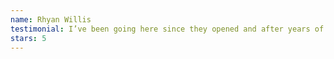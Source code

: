 ```yaml
---
name: Rhyan Willis
testimonial: I’ve been going here since they opened and after years of switching gyms this is the best gym I’ve ever gone to. You can tell these coaches genuinely care and will go out of their way to help their athletes improve.
stars: 5
---
```

